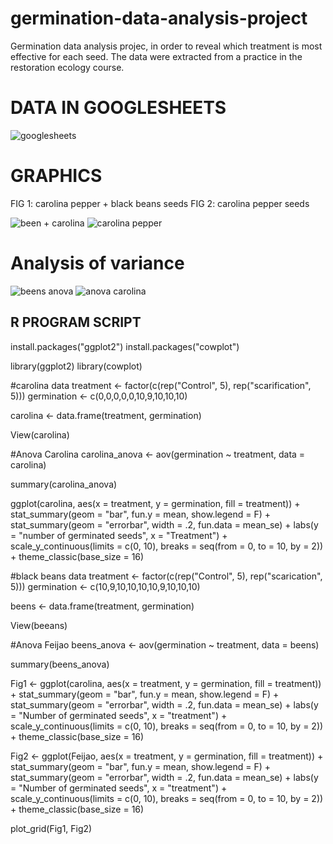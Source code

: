 # germination-data-analysis-project
Germination data analysis projec, in order to reveal which treatment is most effective for each seed. The data were extracted from a practice in the restoration ecology course.

# DATA IN GOOGLESHEETS #
![googlesheets](https://user-images.githubusercontent.com/119629370/208107957-ea15fa0c-8648-4e8f-9eea-3a15868f8b06.png)

# GRAPHICS #
FIG 1: carolina pepper + black beans seeds
FIG 2: carolina pepper seeds

![been + carolina](https://user-images.githubusercontent.com/119629370/208105746-21a7d5f4-5d42-4611-8a99-393febf4d309.png)
![carolina pepper](https://user-images.githubusercontent.com/119629370/208105748-015ec00c-a6f6-46c0-af72-f50e17955b42.png)

# Analysis of variance #
![beens anova](https://user-images.githubusercontent.com/119629370/208106362-09855af2-9308-4614-800f-3d3937bdb3ab.png)
![anova carolina](https://user-images.githubusercontent.com/119629370/208106374-5806670b-3fcd-4d06-b2f7-66adb1cfe4d5.png)


## R PROGRAM SCRIPT ##


install.packages("ggplot2") 
install.packages("cowplot") 

library(ggplot2) 
library(cowplot)

#carolina data
treatment <- factor(c(rep("Control", 5), rep("scarification", 5))) 
germination <- c(0,0,0,0,0,10,9,10,10,10) 

carolina <- data.frame(treatment, germination)

View(carolina)

#Anova Carolina
carolina_anova <- aov(germination ~ treatment, data = carolina)

summary(carolina_anova)

ggplot(carolina, aes(x = treatment, y = germination, fill = treatment)) +
  stat_summary(geom = "bar", fun.y = mean, show.legend = F) +
  stat_summary(geom = "errorbar", width = .2, fun.data = mean_se) +
  labs(y = "number of germinated seeds", x = "Treatment") +
  scale_y_continuous(limits = c(0, 10), breaks = seq(from = 0, to = 10, by = 2)) +
  theme_classic(base_size = 16) 

#black beans data
treatment <- factor(c(rep("Control", 5), rep("scarication", 5))) 
germination <- c(10,9,10,10,10,10,9,10,10,10) 

beens <- data.frame(treatment, germination)

View(beeans)

#Anova Feijao
beens_anova <- aov(germination ~ treatment, data = beens)

summary(beens_anova)

Fig1 <- ggplot(carolina, aes(x = treatment, y = germination, fill = treatment)) +
  stat_summary(geom = "bar", fun.y = mean, show.legend = F) +
  stat_summary(geom = "errorbar", width = .2, fun.data = mean_se) +
  labs(y = "Number of germinated seeds", x = "treatment") +
  scale_y_continuous(limits = c(0, 10), breaks = seq(from = 0, to = 10, by = 2)) +
  theme_classic(base_size = 16)

Fig2 <- ggplot(Feijao, aes(x = treatment, y = germination, fill = treatment)) +
  stat_summary(geom = "bar", fun.y = mean, show.legend = F) +
  stat_summary(geom = "errorbar", width = .2, fun.data = mean_se) +
  labs(y = "Number of germinated seeds", x = "treatment") +
  scale_y_continuous(limits = c(0, 10), breaks = seq(from = 0, to = 10, by = 2)) +
  theme_classic(base_size = 16)

plot_grid(Fig1, Fig2)
